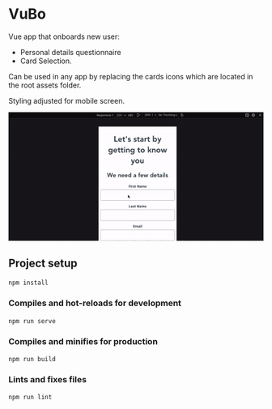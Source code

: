# VuBo
Vue app that onboards new user:
- Personal details questionnaire
- Card Selection. 

Can be used in any app by replacing the cards icons which are located in the root assets folder.

Styling adjusted for mobile screen.

![vubo-animated gif](assets/vubo.gif)


## Project setup
```
npm install
```

### Compiles and hot-reloads for development
```
npm run serve
```

### Compiles and minifies for production
```
npm run build
```

### Lints and fixes files
```
npm run lint
```
